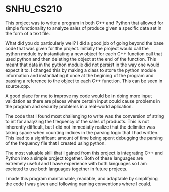 # SNHU_CS210
This project was to write a program in both C++ and Python that allowed for simple functionality to analyze sales of produce given a specific data set in the form of a text file.

What did you do particularly well?
I did a good job of going beyond the base code that was given for the project. Initially the project would call the python module by instantiating a new object for each C++ function call that used python and then deleting the object at the end of the function. This meant that data in the python module did not persist in the way one would expect it to. I changed this by making a class to store the python module information and instantiating it once at the begining of the program and passing a reference to the object to each C++ function. This can be seen in source.cpp.

A good place for me to improve my code would be in doing more input validation as there are places where certain input could cause problems in the program and security problems in a real-world aplication.

The code that I found most challenging to write was the conversion of string to int for analyzing the frequency of the sales of products. This is not inherently difficult, but I did not immediatly realize that the delimiter was taking space when counting indices in the parsing logic that I had written. This lead to a significant amount of time being spent debugging the parsing of the frequency file that I created using python. 

The most valuable skill that I gained from this project is integrating C++ and Python into a simple project together. Both of these languages are extremely useful and I have experience with both languages so I am excieted to use both languages together in future projects.

I made this program maintainable, readable, and adaptable by simplifying the code I was given and following naming conventions where I could.

